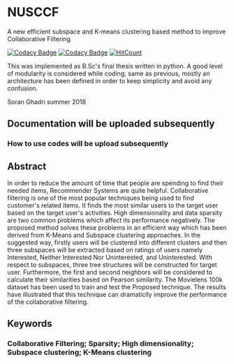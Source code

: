 # NUSCCF
A new efficient subspace and K-means clustering based method to improve Collaborative Filtering  

[![Codacy Badge](https://api.codacy.com/project/badge/Grade/dc5b3819676a43dfb3c87fc934ab9aac)](https://www.codacy.com/app/aiengineer/NUSCCF?utm_source=github.com&amp;utm_medium=referral&amp;utm_content=aiengineer/NUSCCF&amp;utm_campaign=Badge_Grade) [![Codacy Badge](https://api.codacy.com/project/badge/Coverage/f92ddecf1d3f4bce9c94c1b6d7d08435)](https://www.codacy.com/manual/aiengineer/smartphoneCalibration?utm_source=github.com&utm_medium=referral&utm_content=soran-ghadri/smartphoneCalibration&utm_campaign=Badge_Coverage) [![HitCount](http://hits.dwyl.io/soran-ghadri/NUSCCF.svg)](http://hits.dwyl.io/soran-ghadri/NUSCCF)

This was implemented as B.Sc's final thesis written in python. A good level of modularity is considered while coding; same as previous, mostly an architecture has been defined in order to keep simplicity and avoid any confusion.

Soran Ghadri summer 2018

## Documentation will be uploaded subsequently
### How to use codes will be upload subsequently

## Abstract
In order to reduce the amount of time that people are spending to find their needed items, Recommender Systems are quite helpful.
Collaborative filtering is one of the most popular techniques being used to find customer's related items. It finds the most similar users to the target user based on the target user's activities. High dimensionality and data sparsity are two common problems which affect its performance negatively. The proposed method solves these problems in an efficient way which has been derived from K-Means and Subspace clustering approaches. In the suggested way, firstly users will be clustered into different clusters and then three subspaces will be extracted based on ratings of users namely Interested, Neither Interested Nor Uninterested, and Uninterested. With respect to subspaces, three tree structures will be constructed for target user. Furthermore, the first and second neighbors will be considered to calculate their similarities based on Pearson similarity. The Movielens 100k dataset has been used to train and test the Proposed technique. The results have illustrated that this technique can dramaticlly improve the performance of the collaborative filtering.
## Keywords
### Collaborative Filtering; Sparsity; High dimensionality; Subspace clustering; K-Means clustering
